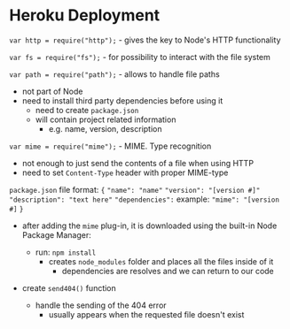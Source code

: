 # Heroku Deployment

`var http = require("http");` - gives the key to Node's HTTP functionality

`var fs = require("fs");` - for possibility to interact with the file system

`var path = require("path");` - allows to handle file paths
  - not part of Node
  - need to install third party dependencies before using it 
    - need to create `package.json` 
    - will contain project related information
      - e.g. name, version, description

`var mime = require("mime");` - MIME. Type recognition
  - not enough to just send the contents of a file when using HTTP
  - need to set `Content-Type` header with proper MIME-type

  `package.json` file format:
  `{`
    `"name": "name"`
    `"version": "[version #]"`
    `"description": "text here"`
    `"dependencies":`
      example: `"mime": "[version #]`
  `}`

  - after adding the `mime` plug-in, it is downloaded using the built-in Node Package Manager:
    - run: `npm install`
      - creates `node_modules` folder and places all the files inside of it 
        - dependencies are resolves and we can return to our code
    
  - create `send404()` function
    - handle the sending of the 404 error 
      - usually appears when the requested file doesn't exist 